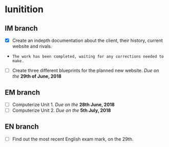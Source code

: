 # lunitition

## IM branch

- [X] Create an indepth documentation about the client, their history, current website and rivals.
-     The work has been completed, waiting for any corrections needed to make.
- [ ] Create three different blueprints for the planned new website. _Due on the_ **29th of June, 2018**

## EM branch
- [ ] Computerize Unit 1. _Due on the_ **28th June, 2018**
- [ ] Computerize Unit 2. _Due on the_  **5th July, 2018**

## EN branch
- [ ] Find out the most recent English exam mark, on the 29th.
